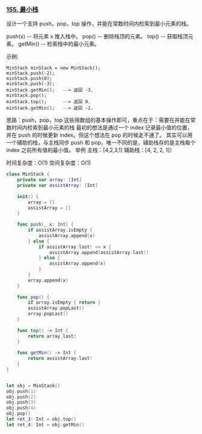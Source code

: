### [155. 最小栈](https://leetcode-cn.com/problems/min-stack/)

设计一个支持 push，pop，top 操作，并能在常数时间内检索到最小元素的栈。
 
push(x) -- 将元素 x 推入栈中。
pop() -- 删除栈顶的元素。
top() -- 获取栈顶元素。
getMin() -- 检索栈中的最小元素。

示例:

```
MinStack minStack = new MinStack();
minStack.push(-2);
minStack.push(0);
minStack.push(-3);
minStack.getMin();   --> 返回 -3.
minStack.pop();
minStack.top();      --> 返回 0.
minStack.getMin();   --> 返回 -2.
```

思路：push，pop，top 这些用数组的基本操作即可，重点在于：需要在并能在常数时间内检索到最小元素的栈
最初的想法是通过一个 index 记录最小值的位置，并在 push 的时候更新 index。但这个想法在 pop 的时候走不通了。
其实可以用一个辅助的栈，与主栈同步 push 和 pop，唯一不同的是，辅助栈存的是主栈每个 index 之前所有值的最小值。
举例 主栈：[4,2,3,1] 辅助栈：[4, 2, 2, 1]）

时间复杂度：O(1)
空间复杂度：O(1)

```swift
class MinStack {
    private var array: [Int]
    private var assistArray: [Int]
    
    init() {
        array = []
        assistArray = []
    }
    
    func push(_ x: Int) {        
        if assistArray.isEmpty {
            assistArray.append(x)
        } else {
            if assistArray.last! <= x {
                assistArray.append(assistArray.last!)
            } else {
                assistArray.append(x)
            }
        }
        array.append(x)
    }
    
    func pop() {
        if array.isEmpty { return }
        assistArray.popLast()
        array.popLast()
    }
    
    func top() -> Int {        
        return array.last!
    }
    
    func getMin() -> Int {
        return assistArray.last!
    }
}


let obj = MinStack()
obj.push(1)
obj.push(2)
obj.push(3)
obj.push(4)
obj.pop()
let ret_3: Int = obj.top()
let ret_4: Int = obj.getMin()
```

